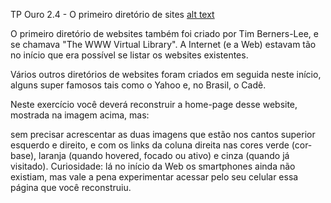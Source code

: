 TP Ouro 2.4 - O primeiro diretório de sites
[alt text](tp4.png)

O primeiro diretório de websites também foi criado por Tim Berners-Lee, e se chamava "The WWW Virtual Library". A Internet (e a Web) estavam tão no início que era possível se listar os websites existentes.

Vários outros diretórios de websites foram criados em seguida neste início, alguns super famosos tais como o Yahoo e, no Brasil, o Cadê.

Neste exercício você deverá reconstruir a home-page desse website, mostrada na imagem acima, mas:

sem precisar acrescentar as duas imagens que estão nos cantos superior esquerdo e direito, e
com os links da coluna direita nas cores verde (cor-base), laranja (quando hovered, focado ou ativo) e cinza (quando já visitado).
Curiosidade: lá no início da Web os smartphones ainda não existiam, mas vale a pena experimentar acessar pelo seu celular essa página que você reconstruiu.